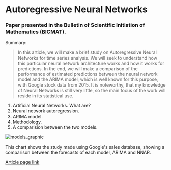# Autoregressive Neural Networks

### Paper presented in the Bulletin of Scientific Initiation of Mathematics (BICMAT).

Summary: 
> In this article, we will make a brief study on Autoregressive Neural
Networks for time series analysis. We will seek to understand how this particular
neural network architecture works and how it works for predictions. In the end,
we will make a comparison of the performance of estimated predictions between
the neural network model and the ARIMA model, which is well known for this
purpose, with Google stock data from 2015. It is noteworthy, that my knowledge
of Neural Networks is still very little, so the main focus of the work will reside in
its statistical use.

1. Artificial Neural Networks. What are?
2. Neural network autoregression.
3. ARIMA model.
4. Methodology.
5. A comparision between the two models.

![models_graphic](https://user-images.githubusercontent.com/83147343/201492785-d6f1ea6a-3e07-4f32-b060-5732c25a8df7.png)

This chart shows the study made using Google's sales database, showing a comparison between the forecasts of each model, ARIMA and NNAR.

[Article page link](http://www1.rc.unesp.br/igce/matematica/bicmat/volume_18.pdf)
